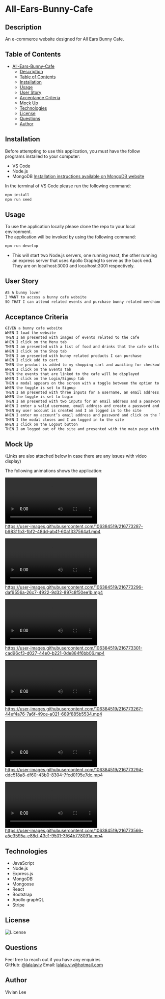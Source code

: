 # All-Ears-Bunny-Cafe

## Description

An e-commerce website designed for All Ears Bunny Cafe. 

## Table of Contents
- [All-Ears-Bunny-Cafe](#all-ears-bunny-cafe)
  - [Description](#description)
  - [Table of Contents](#table-of-contents)
  - [Installation](#installation)
  - [Usage](#usage)
  - [User Story](#user-story)
  - [Acceptance Criteria](#acceptance-criteria)
  - [Mock Up](#mock-up)
  - [Technologies](#technologies)
  - [License](#license)
  - [Questions](#questions)
  - [Author](#author)


## Installation 

  Before attempting to use this application, you must have the follow programs installed to your computer: 

  - VS Code
  - Node.js
  - MongoDB [Installation instructions available on MongoDB website](https://www.mongodb.com/docs/manual/installation/)
  
  In the terminal of VS Code please run the following command: 
  ```bash
npm install 
npm run seed
```

## Usage

 To use the application locally please clone the repo to your local environment.
 <br/>
 The application will be invoked by using the following command:

  ```bash
npm run develop
```

- This will start two Node.js servers, one running react, the other running an express server that uses Apollo Graphql to serve as the back end. They are on localhost:3000 and localhost:3001 respectively.


## User Story

```md
AS A bunny lover
I WANT to access a bunny cafe website 
SO THAT I can attend related events and purchase bunny related merchandise
``` 

## Acceptance Criteria

```md
GIVEN a bunny cafe website
WHEN I load the website 
THEN I am presented with images of events related to the cafe
WHEN I click on the Menu tab
THEN I am presented with a list of food and drinks that the cafe sells 
WHEN I click on the Shop tab
THEN I am presented with bunny related products I can purchase 
WHEN I click add to cart
THEN the product is added to my shopping cart and awaiting for checkout
WHEN I click on the Events tab 
THEN the events that are linked to the cafe will be displayed
WHEN I click on the Login/Signup tab
THEN a modal appears on the screen with a toggle between the option to log in or sign up 
WHEN the toggle is set to Signup
THEN I am presented with three inputs for a username, an email address, and a password, and signup button
WHEN the toggle is set to Login
THEN I am presented with two inputs for an email address and a password and login button
WHEN I enter a valid username, email address and create a password and click on the signup button
THEN my user account is created and I am logged in to the site
WHEN I enter my account’s email address and password and click on the login button
THEN I the modal closes and I am logged in to the site
WHEN I click on the Logout button
THEN I am logged out of the site and presented with the main page with images related to the cafe
```

## Mock Up

(Links are also attached below in case there are any issues with video display)

The following animations shows the application:

![Main Page of webpage](https://user-images.githubusercontent.com/106384519/216773287-b98311b3-1bf2-48dd-ab4f-60a1337564a1.mp4)
<br/>
https://user-images.githubusercontent.com/106384519/216773287-b98311b3-1bf2-48dd-ab4f-60a1337564a1.mp4

![Viewing the menu](https://user-images.githubusercontent.com/106384519/216773296-daf9556a-26c7-4922-9d32-897c8f50ee1b.mp4)
<br/>
https://user-images.githubusercontent.com/106384519/216773296-daf9556a-26c7-4922-9d32-897c8f50ee1b.mp4

![Selecting and purchasing goods](https://user-images.githubusercontent.com/106384519/216773301-cad96cf3-d027-44e0-b221-0de884f6bb06.mp4)
<br/>
https://user-images.githubusercontent.com/106384519/216773301-cad96cf3-d027-44e0-b221-0de884f6bb06.mp4

![Browsing events](https://user-images.githubusercontent.com/106384519/216773267-44ef4a76-7a6f-49ce-a021-689f885b5534.mp4)
<br/>
https://user-images.githubusercontent.com/106384519/216773267-44ef4a76-7a6f-49ce-a021-689f885b5534.mp4

![Login/Signup](https://user-images.githubusercontent.com/106384519/216773294-ddc518a8-df60-43b0-8304-7fcd0195e7dc.mp4)
<br/>
https://user-images.githubusercontent.com/106384519/216773294-ddc518a8-df60-43b0-8304-7fcd0195e7dc.mp4

![Mobile version](https://user-images.githubusercontent.com/106384519/216773566-a5e3595a-e88d-43c1-9501-3f64b778091a.mp4)
<br/>
https://user-images.githubusercontent.com/106384519/216773566-a5e3595a-e88d-43c1-9501-3f64b778091a.mp4

## Technologies
- JavaScript
- Node.js
- Express.js
- MongoDB
- Mongoose
- React
- Bootstrap
- Apollo graphQL
- Stripe

## License 
![License](https://img.shields.io/github/license/lalalaviv/all-ears-bunny-cafe)

## Questions

  Feel free to reach out if you have any enquiries
  <br/>
  GitHub: [@lalalaviv](https://github.com/lalalaviv)
  Email: lalala.viv@hotmail.com


## Author

  Vivian Lee